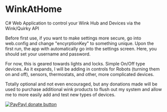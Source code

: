 # WinkAtHome
C# Web Application to control your Wink Hub and Devices via the Wink/Quirky API

Before first use, if you want to make settings more secure, go into web.config and change "encyrptionKey" to something unique.  Upon the first run, the app with automatically go into the settings screen.  Here, you should set your username and password.

For now, this is geared towards lights and locks.  Simple On/Off type devices.  As it expands, I will be adding in controls for Robots (turning them on and off), sensors, thermostats, and other, more complicated devices.


Totally optional and not even encouraged, but any donations made will be used to purchase additional wink products to flush out my system and allow me to more easily add and test new types of devices.

[![PayPayl donate button](https://www.paypalobjects.com/en_US/i/btn/btn_donate_LG.gif)](https://www.paypal.com/cgi-bin/webscr?cmd=_s-xclick&hosted_button_id=5NLDWXRPQXSN6 "Donate once-off to this project using Paypal")




